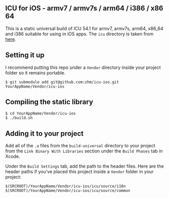 ## ICU for iOS - armv7 / armv7s / arm64 / i386 / x86 64

This is a static universal build of ICU 54.1 for armv7, armv7s, arm64, x86_64 and i386 suitable for using in iOS apps. The `icu` directory is taken from [here](http://download.icu-project.org/files/icu4c/54.1/icu4c-54_1-src.tgz).

## Setting it up

I recommend putting this repo under a `Vendor` directory inside your project folder so it remains portable.

    $ git submodule add git@github.com:zhm/icu-ios.git YourAppName/Vendor/icu-ios

## Compiling the static library

    $ cd YourAppName/Vendor/icu-ios
    $ ./build.sh

## Adding it to your project

Add all of the `.a` files from the `build-universal` directory to your project from the `Link Binary With Libraries` section under
the `Build Phases` tab in Xcode.

Under the `Build Settings` tab, add the path to the header files. Here are the header paths if you've placed this project inside a `Vendor` folder in your project:

    $(SRCROOT)/YourAppName/Vendor/icu-ios/icu/source/i18n
    $(SRCROOT)/YourAppName/Vendor/icu-ios/icu/source/common

